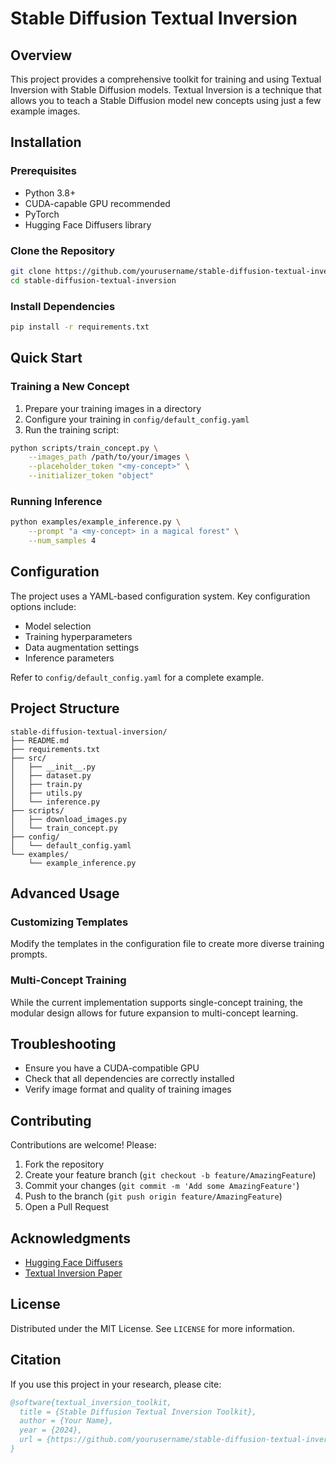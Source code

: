 # Stable Diffusion Textual Inversion

## Overview

This project provides a comprehensive toolkit for training and using Textual Inversion with Stable Diffusion models. Textual Inversion is a technique that allows you to teach a Stable Diffusion model new concepts using just a few example images.




## Installation

### Prerequisites

- Python 3.8+
- CUDA-capable GPU recommended
- PyTorch
- Hugging Face Diffusers library

### Clone the Repository

```bash
git clone https://github.com/yourusername/stable-diffusion-textual-inversion.git
cd stable-diffusion-textual-inversion
```

### Install Dependencies

```bash
pip install -r requirements.txt
```

## Quick Start

### Training a New Concept

1. Prepare your training images in a directory
2. Configure your training in `config/default_config.yaml`
3. Run the training script:

```bash
python scripts/train_concept.py \
    --images_path /path/to/your/images \
    --placeholder_token "<my-concept>" \
    --initializer_token "object"
```

### Running Inference

```bash
python examples/example_inference.py \
    --prompt "a <my-concept> in a magical forest" \
    --num_samples 4
```

## Configuration

The project uses a YAML-based configuration system. Key configuration options include:

- Model selection
- Training hyperparameters
- Data augmentation settings
- Inference parameters

Refer to `config/default_config.yaml` for a complete example.

## Project Structure

```
stable-diffusion-textual-inversion/
├── README.md
├── requirements.txt
├── src/
│   ├── __init__.py
│   ├── dataset.py
│   ├── train.py
│   ├── utils.py
│   └── inference.py
├── scripts/
│   ├── download_images.py
│   └── train_concept.py
├── config/
│   └── default_config.yaml
└── examples/
    └── example_inference.py
```

## Advanced Usage

### Customizing Templates

Modify the templates in the configuration file to create more diverse training prompts.

### Multi-Concept Training

While the current implementation supports single-concept training, the modular design allows for future expansion to multi-concept learning.

## Troubleshooting

- Ensure you have a CUDA-compatible GPU
- Check that all dependencies are correctly installed
- Verify image format and quality of training images

## Contributing

Contributions are welcome! Please:

1. Fork the repository
2. Create your feature branch (`git checkout -b feature/AmazingFeature`)
3. Commit your changes (`git commit -m 'Add some AmazingFeature'`)
4. Push to the branch (`git push origin feature/AmazingFeature`)
5. Open a Pull Request

## Acknowledgments

- [Hugging Face Diffusers](https://github.com/huggingface/diffusers)
- [Textual Inversion Paper](https://textual-inversion.github.io/)

## License

Distributed under the MIT License. See `LICENSE` for more information.

## Citation

If you use this project in your research, please cite:

```bibtex
@software{textual_inversion_toolkit,
  title = {Stable Diffusion Textual Inversion Toolkit},
  author = {Your Name},
  year = {2024},
  url = {https://github.com/yourusername/stable-diffusion-textual-inversion}
}
```


